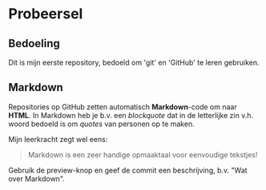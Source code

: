 # Probeersel
## Bedoeling
Dit is mijn eerste repository,  bedoeld om 'git' en 'GitHub' te leren gebruiken.
## Markdown
Repositories op GitHub zetten automatisch **Markdown**-code om naar **HTML**.
In Markdown heb je b.v. een *blockquote* dat in de letterlijke zin v.h. woord bedoeld is om *quotes* van personen op te maken.

Mijn leerkracht zegt wel eens:

> Markdown is een zeer handige opmaaktaal voor eenvoudige tekstjes!

Gebruik de preview-knop en geef de commit een beschrijving, b.v. "Wat over Markdown".
